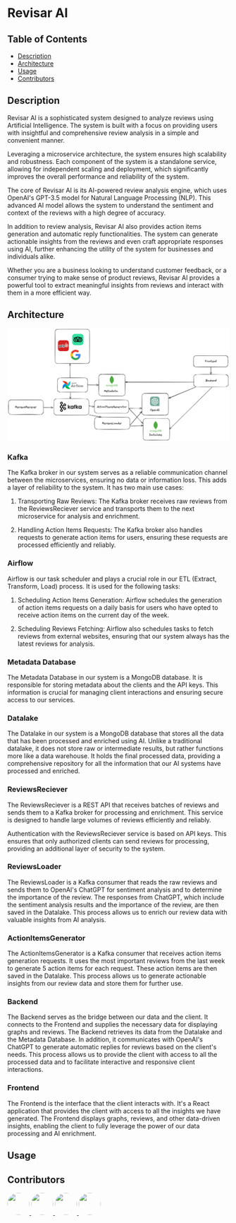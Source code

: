 # Revisar AI

## Table of Contents

- [Description](#description)
- [Architecture](#architecture)
- [Usage](#usage)
- [Contributors](#contributors)

## Description

Revisar AI is a sophisticated system designed to analyze reviews using Artificial Intelligence. The system is built with a focus on providing users with insightful and comprehensive review analysis in a simple and convenient manner.

Leveraging a microservice architecture, the system ensures high scalability and robustness. Each component of the system is a standalone service, allowing for independent scaling and deployment, which significantly improves the overall performance and reliability of the system.

The core of Revisar AI is its AI-powered review analysis engine, which uses OpenAI's GPT-3.5 model for Natural Language Processing (NLP). This advanced AI model allows the system to understand the sentiment and context of the reviews with a high degree of accuracy.

In addition to review analysis, Revisar AI also provides action items generation and automatic reply functionalities. The system can generate actionable insights from the reviews and even craft appropriate responses using AI, further enhancing the utility of the system for businesses and individuals alike.

Whether you are a business looking to understand customer feedback, or a consumer trying to make sense of product reviews, Revisar AI provides a powerful tool to extract meaningful insights from reviews and interact with them in a more efficient way.

## Architecture

![Architecture Diagram](./Architecture.png)

### Kafka

The Kafka broker in our system serves as a reliable communication channel between the microservices, ensuring no data or information loss. This adds a layer of reliability to the system. It has two main use cases:

1. Transporting Raw Reviews: The Kafka broker receives raw reviews from the ReviewsReciever service and transports them to the next microservice for analysis and enrichment.

2. Handling Action Items Requests: The Kafka broker also handles requests to generate action items for users, ensuring these requests are processed efficiently and reliably.

### Airflow

Airflow is our task scheduler and plays a crucial role in our ETL (Extract, Transform, Load) process. It is used for the following tasks:

1. Scheduling Action Items Generation: Airflow schedules the generation of action items requests on a daily basis for users who have opted to receive action items on the current day of the week.

2. Scheduling Reviews Fetching: Airflow also schedules tasks to fetch reviews from external websites, ensuring that our system always has the latest reviews for analysis.

### Metadata Database

The Metadata Database in our system is a MongoDB database. It is responsible for storing metadata about the clients and the API keys. This information is crucial for managing client interactions and ensuring secure access to our services.

### Datalake

The Datalake in our system is a MongoDB database that stores all the data that has been processed and enriched using AI. Unlike a traditional datalake, it does not store raw or intermediate results, but rather functions more like a data warehouse. It holds the final processed data, providing a comprehensive repository for all the information that our AI systems have processed and enriched.

### ReviewsReciever

The ReviewsReciever is a REST API that receives batches of reviews and sends them to a Kafka broker for processing and enrichment. This service is designed to handle large volumes of reviews efficiently and reliably.

Authentication with the ReviewsReciever service is based on API keys. This ensures that only authorized clients can send reviews for processing, providing an additional layer of security to the system.

### ReviewsLoader

The ReviewsLoader is a Kafka consumer that reads the raw reviews and sends them to OpenAI's ChatGPT for sentiment analysis and to determine the importance of the review. The responses from ChatGPT, which include the sentiment analysis results and the importance of the review, are then saved in the Datalake. This process allows us to enrich our review data with valuable insights from AI analysis.

### ActionItemsGenerator

The ActionItemsGenerator is a Kafka consumer that receives action items generation requests. It uses the most important reviews from the last week to generate 5 action items for each request. These action items are then saved in the Datalake. This process allows us to generate actionable insights from our review data and store them for further use.

### Backend

The Backend serves as the bridge between our data and the client. It connects to the Frontend and supplies the necessary data for displaying graphs and reviews. The Backend retrieves its data from the Datalake and the Metadata Database. In addition, it communicates with OpenAI's ChatGPT to generate automatic replies for reviews based on the client's needs. This process allows us to provide the client with access to all the processed data and to facilitate interactive and responsive client interactions.

### Frontend

The Frontend is the interface that the client interacts with. It's a React application that provides the client with access to all the insights we have generated. The Frontend displays graphs, reviews, and other data-driven insights, enabling the client to fully leverage the power of our data processing and AI enrichment.

## Usage

## Contributors

<a href="https://github.com/liadyacobi">
    <img src="https://github.com/liadyacobi.png" width="50" height="50" style="border-radius:50%;">
</a>
<a href="https://github.com/yoavrichter30">
    <img src="https://github.com/yoavrichter30.png" width="50" height="50" style="border-radius:50%;">
</a>
<a href="https://github.com/Shaked-abdu">
    <img src="https://github.com/Shaked-abdu.png" width="50" height="50" style="border-radius:50%;">
</a>
<a href="https://github.com/chenyair">
    <img src="https://github.com/chenyair.png" width="50" height="50" style="border-radius:50%;">
</a>
